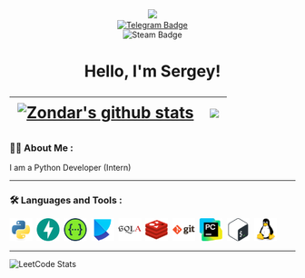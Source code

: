 <div id="header" align="center" >
  <img src="https://media.giphy.com/media/M9gbBd9nbDrOTu1Mqx/giphy.gif" width="100"/>
</div>

<div id="badges" align="center">
  <a href='https://t.me/by_zondar'>
    <img src="https://img.shields.io/badge/Telegram-blue?style=for-the-badge&logo=telegram&logoColor=white" alt="Telegram Badge"/>
  </a>
 <!-- <div style="text-decoration: none;> <a href='https://youtube.com/@createdbyzondar' style="text-decoration: none;">
    <img src="https://img.shields.io/badge/YouTube-red?style=for-the-badge&logo=youtube&logoColor=white" alt="Youtube Badge"/>
  </a> -->
 <div style="text-decoration: none;> <a href='https://steamcommunity.com/id/zondar__/'style="text-decoration: none;">
    <img src="https://img.shields.io/badge/Steam-black?style=for-the-badge&logo=steam&logoColor=white" alt="Steam Badge"/>
  </a>
</div>
</div>

<!-- <div align="center">
  <img src="https://komarev.com/ghpvc/?username=z0nd4r&style=flat-square&color=blue" alt=""/>
</div> -->
<h1 align="center">
  
<p align="center">Hello, I'm Sergey!</p>  

| <a href="https://github.com/z0nd4r/github-readme-stats"><img align="center" src="https://github-readme-stats.vercel.app/api?username=z0nd4r&show_icons=true&include_all_commits=true&theme=buefy&hide_border=true" alt="Zondar's github stats" /></a> | <a href="https://github.com/z0nd4r/github-readme-stats"><img align="center" src="https://github-readme-stats.vercel.app/api/top-langs/?username=z0nd4r&layout=compact&theme=buefy&hide_border=true" /></a> |
| ------------- | ------------- |

### :man_technologist: About Me :

I am a Python Developer (Intern)

---

### :hammer_and_wrench: Languages and Tools :
<div>
  <img src="https://github.com/devicons/devicon/blob/master/icons/python/python-original.svg" title="Python" alt="Python" width="40" height="40"/>&nbsp;
  <img src="https://github.com/devicons/devicon/blob/master/icons/fastapi/fastapi-original.svg" title="Fastapi" alt="Fastapi" width="40" height="40"/>&nbsp;
  <img src="https://github.com/devicons/devicon/blob/master/icons/swagger/swagger-original.svg" title="Swagger" alt="Swagger" width="40" height="40"/>&nbsp;
  <img src="https://github.com/devicons/devicon/blob/master/icons/poetry/poetry-original.svg" title="Poetry" alt="Poetry" width="40" height="40"/>&nbsp;
 <!-- <img src="https://github.com/devicons/devicon/blob/master/icons/css3/css3-plain-wordmark.svg"  title="CSS3" alt="CSS" width="40" height="40"/>&nbsp;-->
 <!-- <img src="https://github.com/devicons/devicon/blob/master/icons/html5/html5-original.svg" title="HTML5" alt="HTML" width="40" height="40"/>&nbsp;-->
 <!-- <img src="https://github.com/devicons/devicon/blob/master/icons/javascript/javascript-original.svg" title="JavaScript" alt="JavaScript" width="40" height="40"/>&nbsp;-->
  <img src="https://github.com/devicons/devicon/blob/master/icons/sqlalchemy/sqlalchemy-original.svg" title="SqlAlchemy"  alt="SqlAlchemy" width="40" height="40"/>&nbsp;
 <!-- <img src="https://github.com/devicons/devicon/blob/master/icons/nodejs/nodejs-original-wordmark.svg" title="NodeJS" alt="NodeJS" width="40" height="40"/>&nbsp;-->
  <img src="https://github.com/devicons/devicon/blob/master/icons/redis/redis-original.svg" title="Redis" alt="Redis" width="40" height="40"/>&nbsp;
  <img src="https://github.com/devicons/devicon/blob/master/icons/git/git-original-wordmark.svg" title="Git" alt="Git" width="40" height="40"/>&nbsp;
  <img src="https://github.com/devicons/devicon/blob/master/icons/pycharm/pycharm-original.svg" title="PyCharm" alt="PyCharm" width="40" height="40"/>&nbsp;
  <img src="https://github.com/devicons/devicon/blob/master/icons/bash/bash-original.svg" title="Bash" alt="Bash" width="40" height="40"/>&nbsp;
  <img src="https://github.com/devicons/devicon/blob/master/icons/linux/linux-original.svg" title="Linux" alt="Linux" width="40" height="40"/>&nbsp;
</div>  

---

![LeetCode Stats](https://leetcard.jacoblin.cool/z0nd4r?theme=light&font=Noto%20Sans%20Telugu)


<!--
**z0nd4r/z0nd4r** is a ✨ _special_ ✨ repository because its `README.md` (this file) appears on your GitHub profile.

Here are some ideas to get you started:

- 🔭 I’m currently working on ...
- 🌱 I’m currently learning ...
- 👯 I’m looking to collaborate on ...
- 🤔 I’m looking for help with ...
- 💬 Ask me about ...
- 📫 How to reach me: ...
- 😄 Pronouns: ...
- ⚡ Fun fact: ...
-->
